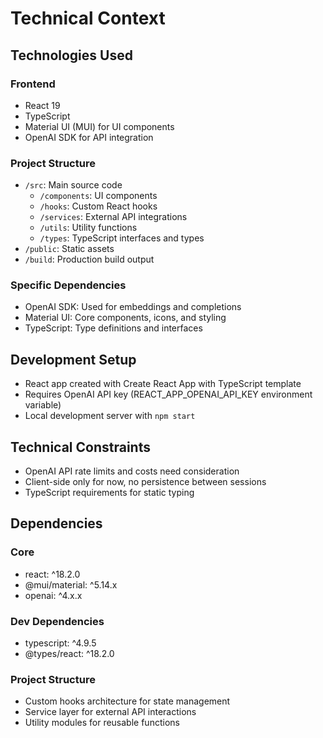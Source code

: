 # Technical Context

## Technologies Used

### Frontend

- React 19
- TypeScript
- Material UI (MUI) for UI components
- OpenAI SDK for API integration

### Project Structure

- `/src`: Main source code
  - `/components`: UI components
  - `/hooks`: Custom React hooks
  - `/services`: External API integrations
  - `/utils`: Utility functions
  - `/types`: TypeScript interfaces and types
- `/public`: Static assets
- `/build`: Production build output

### Specific Dependencies

- OpenAI SDK: Used for embeddings and completions
- Material UI: Core components, icons, and styling
- TypeScript: Type definitions and interfaces

## Development Setup

- React app created with Create React App with TypeScript template
- Requires OpenAI API key (REACT_APP_OPENAI_API_KEY environment variable)
- Local development server with `npm start`

## Technical Constraints

- OpenAI API rate limits and costs need consideration
- Client-side only for now, no persistence between sessions
- TypeScript requirements for static typing

## Dependencies

### Core

- react: ^18.2.0
- @mui/material: ^5.14.x
- openai: ^4.x.x

### Dev Dependencies

- typescript: ^4.9.5
- @types/react: ^18.2.0

### Project Structure

- Custom hooks architecture for state management
- Service layer for external API interactions
- Utility modules for reusable functions
